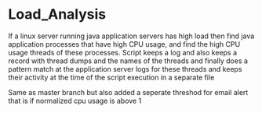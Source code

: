 # Load_Analysis
If a linux server running java application servers has high load then find java application processes that have high CPU usage, and find the high CPU usage threads of these processes. Script keeps a log and also keeps a record with thread dumps and the names of the threads and finally does a pattern match at the application server logs for these threads and keeps their activity at the time of the script execution in a separate file

Same as master branch but also added a seperate threshod for email alert that is if normalized cpu usage is above 1
